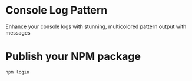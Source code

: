 # Console Log Pattern
Enhance your console logs with stunning, multicolored pattern output with messages

# Publish your NPM package

```
npm login

```
